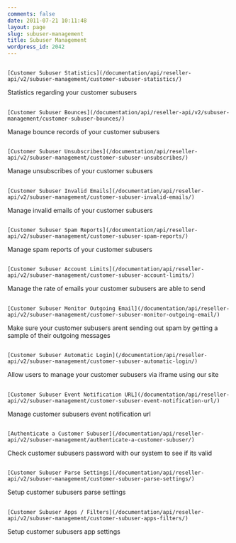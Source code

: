 ```yaml
---
comments: false
date: 2011-07-21 10:11:48
layout: page
slug: subuser-management
title: Subuser Management
wordpress_id: 2042
---
```


  



## 
	[Customer Subuser Statistics](/documentation/api/reseller-api/v2/subuser-management/customer-subuser-statistics/)






Statistics regarding your customer subusers





## 
	[Customer Subuser Bounces](/documentation/api/reseller-api/v2/subuser-management/customer-subuser-bounces/)






Manage bounce records of your customer subusers





## 
	[Customer Subuser Unsubscribes](/documentation/api/reseller-api/v2/subuser-management/customer-subuser-unsubscribes/)






Manage unsubscribes of your customer subusers





## 
	[Customer Subuser Invalid Emails](/documentation/api/reseller-api/v2/subuser-management/customer-subuser-invalid-emails/)






Manage invalid emails of your customer subusers





## 
	[Customer Subuser Spam Reports](/documentation/api/reseller-api/v2/subuser-management/customer-subuser-spam-reports/)






Manage spam reports of your customer subusers





## 
	[Customer Subuser Account Limits](/documentation/api/reseller-api/v2/subuser-management/customer-subuser-account-limits/)






Manage the rate of emails your customer subusers are able to send





## 
	[Customer Subuser Monitor Outgoing Email](/documentation/api/reseller-api/v2/subuser-management/customer-subuser-monitor-outgoing-email/)






Make sure your customer subusers arent sending out spam by getting a sample of their outgoing messages





## 
	[Customer Subuser Automatic Login](/documentation/api/reseller-api/v2/subuser-management/customer-subuser-automatic-login/)






Allow users to manage your customer subusers via iframe using our site





## 
	[Customer Subuser Event Notification URL](/documentation/api/reseller-api/v2/subuser-management/customer-subuser-event-notification-url/)






Manage customer subusers event notification url





## 
	[Authenticate a Customer Subuser](/documentation/api/reseller-api/v2/subuser-management/authenticate-a-customer-subuser/)






Check customer subusers password with our system to see if its valid





## 
	[Customer Subuser Parse Settings](/documentation/api/reseller-api/v2/subuser-management/customer-subuser-parse-settings/)






Setup customer subusers parse settings





## 
	[Customer Subuser Apps / Filters](/documentation/api/reseller-api/v2/subuser-management/customer-subuser-apps-filters/)






Setup customer subusers app settings



